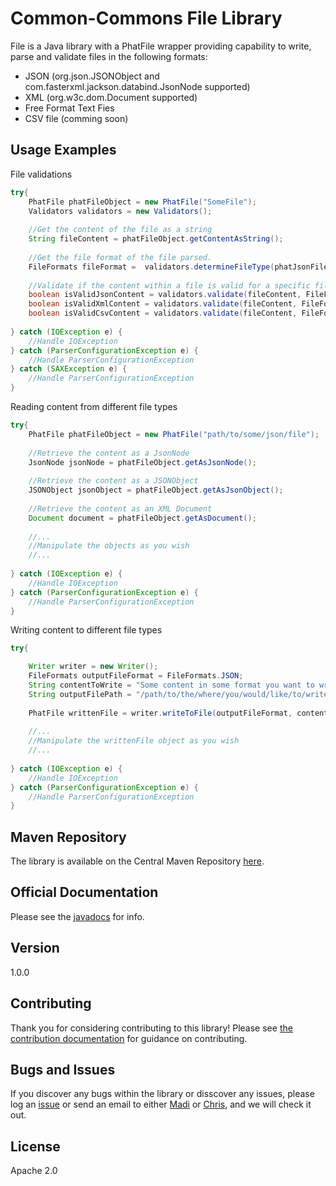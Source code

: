 # Common-Commons File Library

File is a Java library with a PhatFile wrapper providing capability to write, parse and validate files in the following formats:

* JSON (org.json.JSONObject and com.fasterxml.jackson.databind.JsonNode supported)
* XML (org.w3c.dom.Document supported)
* Free Format Text Fies
* CSV file (comming soon)

## Usage Examples

File validations

```java
try{
	PhatFile phatFileObject = new PhatFile("SomeFile");
	Validators validators = new Validators();
	
	//Get the content of the file as a string
	String fileContent = phatFileObject.getContentAsString();
	
	//Get the file format of the file parsed.
	FileFormats fileFormat =  validators.determineFileType(phatJsonFile);
	
	//Validate if the content within a file is valid for a specific file type
	boolean isValidJsonContent = validators.validate(fileContent, FileFormats.JSON);
	boolean isValidXmlContent = validators.validate(fileContent, FileFormats.XML);
	boolean isValidCsvContent = validators.validate(fileContent, FileFormats.CSV);
	
} catch (IOException e) {
	//Handle IOException
} catch (ParserConfigurationException e) {
	//Handle ParserConfigurationException
} catch (SAXException e) {
	//Handle ParserConfigurationException
}
```

Reading content from different file types

```java
try{
	PhatFile phatFileObject = new PhatFile("path/to/some/json/file");
	
	//Retrieve the content as a JsonNode 
	JsonNode jsonNode = phatFileObject.getAsJsonNode();
	
	//Retrieve the content as a JSONObject 
	JSONObject jsonObject = phatFileObject.getAsJsonObject();
	
	//Retrieve the content as an XML Document 
	Document document = phatFileObject.getAsDocument();
	
	//...
	//Manipulate the objects as you wish
	//...
	
} catch (IOException e) {
	//Handle IOException
} catch (ParserConfigurationException e) {
	//Handle ParserConfigurationException
}
```

Writing content to different file types

```java
try{

	Writer writer = new Writer();
	FileFormats outputFileFormat = FileFormats.JSON;
	String contentToWrite = "Some content in some format you want to write...";
	String outputFilePath = "/path/to/the/where/you/would/like/to/write";
	
	PhatFile writtenFile = writer.writeToFile(outputFileFormat, contentToWrite, outputFilePath);
	
	//...
	//Manipulate the writtenFile object as you wish
	//...
	
} catch (IOException e) {
	//Handle IOException
} catch (ParserConfigurationException e) {
	//Handle ParserConfigurationException
}
```

## Maven Repository

The library is available on the Central Maven Repository [here].

## Official Documentation

Please see the [javadocs] for info.

## Version
1.0.0

## Contributing

Thank you for considering contributing to this library! Please see [the contribution documentation] for guidance on contributing.

## Bugs and Issues

If you discover any bugs within the library or disscover any issues, please log an [issue] or send an email to either [Madi] or [Chris], and we will check it out.

License
----

Apache 2.0

[here]:https://common-commons.github.io/file/
[javadocs]:https://common-commons.github.io/file/
[the contribution documentation]:https://common-commons.github.io/contribution/
[issue]:https://github.com/common-commons/file/issues
[Madi]:mailto:mmjshika@gmail.com?Subject=Common-Commons-File
[Chris]:mailto:christopher.mipi@gmail.com?Subject=Common-Commons-File